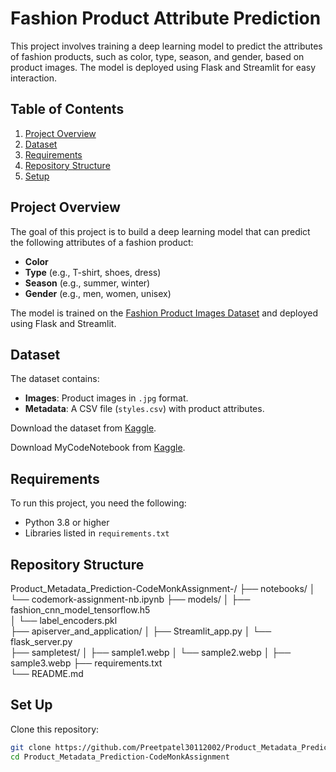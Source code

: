 # Fashion Product Attribute Prediction

This project involves training a deep learning model to predict the attributes of fashion products, such as color, type, season, and gender, based on product images. The model is deployed using Flask and Streamlit for easy interaction.

## Table of Contents
1. [Project Overview](#project-overview)
2. [Dataset](#dataset)
3. [Requirements](#requirements)
4. [Repository Structure](#repository-structure)
5. [Setup](#setup)

## Project Overview
The goal of this project is to build a deep learning model that can predict the following attributes of a fashion product:
- **Color**
- **Type** (e.g., T-shirt, shoes, dress)
- **Season** (e.g., summer, winter)
- **Gender** (e.g., men, women, unisex)

The model is trained on the [Fashion Product Images Dataset](https://www.kaggle.com/datasets/paramaggarwal/fashion-product-images-dataset) and deployed using Flask and Streamlit.

## Dataset
The dataset contains:
- **Images**: Product images in `.jpg` format.
- **Metadata**: A CSV file (`styles.csv`) with product attributes.

Download the dataset from [Kaggle](https://www.kaggle.com/datasets/paramaggarwal/fashion-product-images-dataset).

Download MyCodeNotebook from [Kaggle](https://www.kaggle.com/code/preetpatelrk3011/codemonk-assignment-nb/edit).

## Requirements
To run this project, you need the following:
- Python 3.8 or higher
- Libraries listed in `requirements.txt`

## Repository Structure

Product_Metadata_Prediction-CodeMonkAssignment-/
├── notebooks/
│   └── codemork-assignment-nb.ipynb 
├── models/
│   ├── fashion_cnn_model_tensorflow.h5  
│   └── label_encoders.pkl  
├── apiserver_and_application/
│   ├── Streamlit_app.py 
│   └── flask_server.py  
├── sampletest/
│   ├── sample1.webp
│   └── sample2.webp
│   ├── sample3.webp
├── requirements.txt            
└── README.md   

## Set Up
Clone this repository:
```bash
git clone https://github.com/Preetpatel30112002/Product_Metadata_Prediction-CodeMonkAssignment-.git
cd Product_Metadata_Prediction-CodeMonkAssignment


